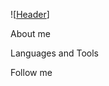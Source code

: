 

![[Header](https://github.com/HasanHasik/HasanHasik/blob/master/assets/XASAN%20ZIKIRYOYEV.png)]

About me

Languages and Tools

Follow me